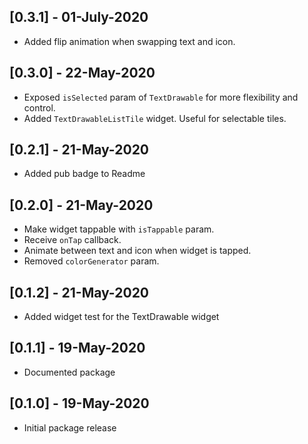 ## [0.3.1] - 01-July-2020
* Added flip animation when swapping text and icon.

## [0.3.0] - 22-May-2020
* Exposed `isSelected` param of `TextDrawable` for more flexibility and control.
* Added `TextDrawableListTile` widget. Useful for selectable tiles.

## [0.2.1] - 21-May-2020
* Added pub badge to Readme

## [0.2.0] - 21-May-2020
* Make widget tappable with `isTappable` param.
* Receive `onTap` callback.
* Animate between text and icon when widget is tapped.
* Removed `colorGenerator` param.

## [0.1.2] - 21-May-2020
* Added widget test for the TextDrawable widget

## [0.1.1] - 19-May-2020
* Documented package

## [0.1.0] - 19-May-2020
* Initial package release